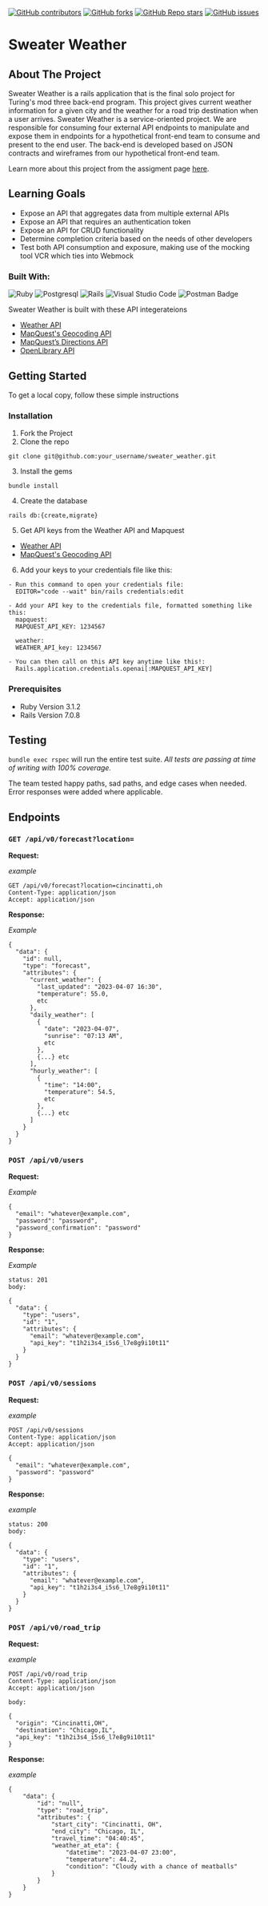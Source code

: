 [![GitHub contributors](https://img.shields.io/github/contributors/sicknacco/sweater_weather)](https://github.com/sicknacco/sweater_weather/graphs/contributors)
[![GitHub forks](https://img.shields.io/github/forks/sicknacco/sweater_weather)](https://github.com/sicknacco/sweater_weather/forks)
[![GitHub Repo stars](https://img.shields.io/github/stars/sicknacco/sweater_weather)](https://github.com/sicknacco/sweater_weather/stargazers)
[![GitHub issues](https://img.shields.io/github/issues/sicknacco/sweater_weather)](https://github.com/sicknacco/sweater_weather/issues)


# Sweater Weather

## About The Project
Sweater Weather is a rails application that is the final solo project for Turing's mod three back-end program. This project gives current weather information for a given city and the weather for a road trip destination when a user arrives. Sweater Weather is a service-oriented project. We are responsible for consuming four external API endpoints to manipulate and expose them in endpoints for a hypothetical front-end team to consume and present to the end user. The back-end is developed based on JSON contracts and wireframes from our hypothetical front-end team. 

Learn more about this project from the assigment page [here](https://backend.turing.edu/module3/projects/sweater_weather/).

## Learning Goals
- Expose an API that aggregates data from multiple external APIs
- Expose an API that requires an authentication token
- Expose an API for CRUD functionality
- Determine completion criteria based on the needs of other developers
- Test both API consumption and exposure, making use of the mocking tool VCR which ties into Webmock

### Built With:
![Ruby](https://img.shields.io/badge/ruby-%23CC342D.svg?style=for-the-badge&logo=ruby&logoColor=white)
![Postgresql](https://img.shields.io/badge/PostgreSQL-316192?style=for-the-badge&logo=postgresql&logoColor=white)
![Rails](https://img.shields.io/badge/rails-%23CC0000.svg?style=for-the-badge&logo=ruby-on-rails&logoColor=white)
![Visual Studio Code](https://img.shields.io/badge/Visual%20Studio%20Code-0078d7.svg?style=for-the-badge&logo=visual-studio-code&logoColor=white)
![Postman Badge](https://img.shields.io/badge/Postman-FF6C37?logo=postman&logoColor=fff&style=for-the-badge)

Sweater Weather is built with these API integerateions
- [Weather API](https://www.weatherapi.com/)
- [MapQuest's Geocoding API](https://developer.mapquest.com/documentation/geocoding-api/)
- [MapQuest’s Directions API](https://developer.mapquest.com/documentation/directions-api/)
- [OpenLibrary API](https://openlibrary.org/developers/api)

## <b>Getting Started</b>

To get a local copy, follow these simple instructions

### <b>Installation</b>

1. Fork the Project
2. Clone the repo 
``` 
git clone git@github.com:your_username/sweater_weather.git 
```
3. Install the gems
```
bundle install
```
4. Create the database
```
rails db:{create,migrate}
```
5. Get API keys from the Weather API and Mapquest<br>
- [Weather API](https://www.weatherapi.com/)
- [MapQuest's Geocoding API](https://developer.mapquest.com/)
6. Add your keys to your credentials file like this:
```
- Run this command to open your credentials file:
  EDITOR="code --wait" bin/rails credentials:edit
  
- Add your API key to the credentials file, formatted something like this:
  mapquest:
  MAPQUEST_API_KEY: 1234567

  weather:
  WEATHER_API_key: 1234567
  
- You can then call on this API key anytime like this!:
  Rails.application.credentials.openai[:MAPQUEST_API_KEY]
```

### Prerequisites
- Ruby Version 3.1.2
- Rails Version 7.0.8

## Testing
 
`bundle exec rspec` will run the entire test suite. *All tests are passing at time of writing with 100% coverage.*

The team tested happy paths, sad paths, and edge cases when needed. Error responses were added where applicable.

## Endpoints

### `GET /api/v0/forecast?location=`

**Request:**

*example*
 ```
GET /api/v0/forecast?location=cincinatti,oh
Content-Type: application/json
Accept: application/json
```

**Response:**

*Example*
```
{
  "data": {
    "id": null,
    "type": "forecast",
    "attributes": {
      "current_weather": {
        "last_updated": "2023-04-07 16:30",
        "temperature": 55.0,
        etc
      },
      "daily_weather": [
        {
          "date": "2023-04-07",
          "sunrise": "07:13 AM",
          etc
        },
        {...} etc
      ],
      "hourly_weather": [
        {
          "time": "14:00",
          "temperature": 54.5,
          etc
        },
        {...} etc
      ]
    }
  }
}
```

### `POST /api/v0/users`
**Request:**

*Example*
```
{
  "email": "whatever@example.com",
  "password": "password",
  "password_confirmation": "password"
}
```
**Response:**

*Example*
```
status: 201
body:

{
  "data": {
    "type": "users",
    "id": "1",
    "attributes": {
      "email": "whatever@example.com",
      "api_key": "t1h2i3s4_i5s6_l7e8g9i10t11"
    }
  }
}
```

### `POST /api/v0/sessions`
**Request:**

*example*
```
POST /api/v0/sessions
Content-Type: application/json
Accept: application/json

{
  "email": "whatever@example.com",
  "password": "password"
}
```

**Response:**

*example*
```
status: 200
body:

{
  "data": {
    "type": "users",
    "id": "1",
    "attributes": {
      "email": "whatever@example.com",
      "api_key": "t1h2i3s4_i5s6_l7e8g9i10t11"
    }
  }
}
```
### `POST /api/v0/road_trip`

**Request:**

*example*
```
POST /api/v0/road_trip
Content-Type: application/json
Accept: application/json

body:

{
  "origin": "Cincinatti,OH",
  "destination": "Chicago,IL",
  "api_key": "t1h2i3s4_i5s6_l7e8g9i10t11"
}
```

**Response:**

*example*
```
{
    "data": {
        "id": "null",
        "type": "road_trip",
        "attributes": {
            "start_city": "Cincinatti, OH",
            "end_city": "Chicago, IL",
            "travel_time": "04:40:45",
            "weather_at_eta": {
                "datetime": "2023-04-07 23:00",
                "temperature": 44.2,
                "condition": "Cloudy with a chance of meatballs"
            }
        }
    }
}
```
